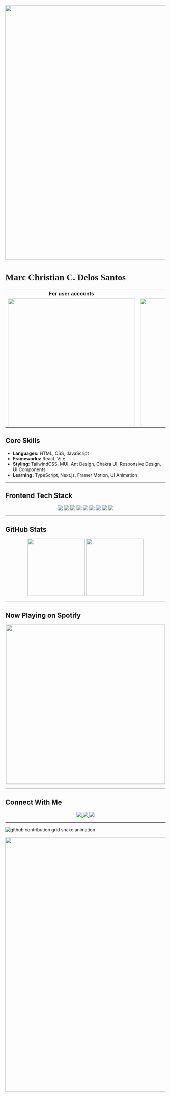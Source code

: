 <p align="center">
  <img src="https://i.pinimg.com/originals/1c/4a/45/1c4a4596912277e7b3b209f1ccf49927.gif" width="800"/>
</p>

# <span style="font-family: 'Press Start 2P', cursive;">Marc Christian C. Delos Santos</span>  

<table>
  <tr>
    <th align="center">For user accounts</th>
    <th align="center">For organization accounts</th>
  </tr>
  <tr>
    <td align="center">
<img alt="" width="400" src="https://github.com/mowreee/blob/examples/metrics.classic.svg" alt=""></img>
</td>
<td align="center">
<img alt="" width="400" src="https://github.com/mowreee/blob/examples/metrics.organization.svg" alt=""></img>
</td>
  </tr>
</table>

## Core Skills

- **Languages:** HTML, CSS, JavaScript  
- **Frameworks:** React, Vite  
- **Styling:** TailwindCSS, MUI, Ant Design, Chakra UI, Responsive Design, UI Components  
- **Learning:** TypeScript, Next.js, Framer Motion, UI Animation  

---

## Frontend Tech Stack

<p align="center"> 
  <img src="https://img.shields.io/badge/HTML5-E34F26?style=for-the-badge&logo=html5&logoColor=white"/> 
  <img src="https://img.shields.io/badge/CSS3-1572B6?style=for-the-badge&logo=css3&logoColor=white"/> 
  <img src="https://img.shields.io/badge/JavaScript-F7DF1E?style=for-the-badge&logo=javascript&logoColor=black"/> 
  <img src="https://img.shields.io/badge/React-61DAFB?style=for-the-badge&logo=react&logoColor=black"/> 
  <img src="https://img.shields.io/badge/TailwindCSS-06B6D4?style=for-the-badge&logo=tailwindcss&logoColor=white"/> 
  <img src="https://img.shields.io/badge/MUI-007FFF?style=for-the-badge&logo=mui&logoColor=white"/> 
  <img src="https://img.shields.io/badge/Ant%20Design-0170FE?style=for-the-badge&logo=antdesign&logoColor=white"/> 
  <img src="https://img.shields.io/badge/Chakra%20UI-319795?style=for-the-badge&logo=chakraui&logoColor=white"/> 
  <img src="https://img.shields.io/badge/Vite-646CFF?style=for-the-badge&logo=vite&logoColor=white"/> 
</p>

---

## GitHub Stats

<p align="center">  
  <img height="180em" src="https://github-readme-stats.vercel.app/api?username=mowreee&show_icons=true&theme=tokyonight" />  
  <img height="180em" src="https://github-readme-streak-stats.herokuapp.com/?user=mowreee&theme=tokyonight" />  
</p>

---

## Now Playing on Spotify

<p align="center"> 
  <img src="https://spotify-recently-played-readme.vercel.app/api?user=31m2exjv3uwdl6dl2vb65mtotuau" width="500"/> 
</p>

---

## Connect With Me

<p align="center"> 
  <a href="https://www.facebook.com/dlsmcc/"> 
    <img src="https://img.shields.io/badge/Facebook-1877F2?style=for-the-badge&logo=facebook&logoColor=white"/> 
  </a> 
  <a href="https://discord.com/users/800746704646307861"> 
    <img src="https://img.shields.io/badge/Discord-5865F2?style=for-the-badge&logo=discord&logoColor=white"/> 
  </a> 
  <a href="https://open.spotify.com/user/31m2exjv3uwdl6dl2vb65mtotuau?si=b438fc4072994704"> 
    <img src="https://img.shields.io/badge/Spotify-1DB954?style=for-the-badge&logo=spotify&logoColor=white"/> 
  </a> 
</p>

---

<picture align="center">
  <source media="(prefers-color-scheme: dark)" srcset="https://github.com/mowreee/snk/output/github-contribution-grid-snake-dark.svg" />
  <source media="(prefers-color-scheme: light)" srcset="https://github.com/mowreee/snk/output/github-contribution-grid-snake.svg" />
  <img alt="github contribution grid snake animation" src="https://github.com/mowreee/snk/output/github-contribution-grid-snake.svg" />
</picture>

<p align="center">
  <img src="https://i.pinimg.com/originals/c8/e1/3d/c8e13dbd21915f6a925002a284ef7824.gif" width="800"/> 
</p>
